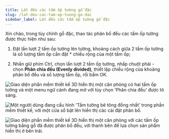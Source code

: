 ```yaml
---
title: Lát đều các tấm ốp tường gỗ đặc
slug: /lat-deu-cac-tam-op-tuong-go-dac
sidebar_label: Lát đều các tấm ốp tường gỗ đặc
---
```


Xin chào, trong tùy chỉnh gỗ đặc, thao tác phân bố đều các tấm ốp tường được thực hiện như sau:

1. Đặt lần lượt 2 tấm ốp tường lên tường, khoảng cách giữa 2 tấm ốp tường là số lượng tấm ốp cần đặt * chiều rộng của một tấm ốp;

2. Nhấn giữ phím Ctrl, chọn lần lượt 2 tấm ốp tường, nhấp chuột phải - chọn **Phân chia đều (Evenly divided)**, thiết lập chiều rộng của khoảng phân bố đều và số lượng tấm ốp, rồi bấm OK.

![Giao diện phần mềm thiết kế 3D hiển thị một căn phòng có hai tấm ốp tường và một menu ngữ cảnh đang mở với tùy chọn 'Phân chia đều' được tô sáng.](https://storage.googleapis.com/jegavn_kb/images/f27f3a30-9cf1-4df3-8f53-dbd32a9c8967.png)

![Một người dùng đang cấu hình 'Tấm tường bê tông đồng nhất' trong phần mềm thiết kế, với một cửa sổ bật lên hiển thị các cài đặt phân bố.](https://storage.googleapis.com/jegavn_kb/images/03d69cff-c7e6-4f3b-8280-42d350620617.png)

![Giao diện phần mềm thiết kế 3D hiển thị một căn phòng với các tấm ốp tường bằng gỗ đã được phân bố đều, với thanh bên để lựa chọn sản phẩm hiển thị ở bên trái.](https://storage.googleapis.com/jegavn_kb/images/5273f0c6-89c3-469f-81d0-a828cfb4941d.png)